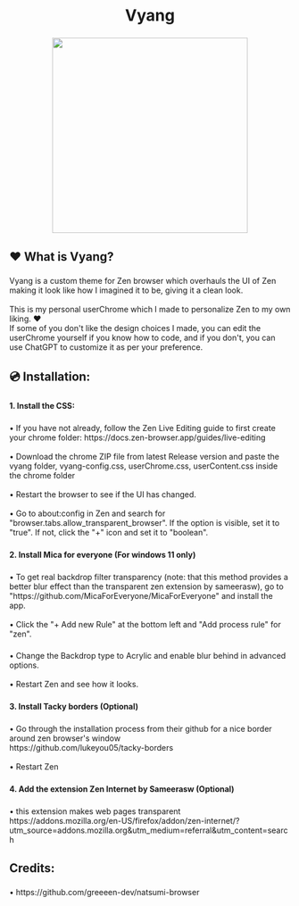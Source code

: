 <h1 align="center">Vyang</h1>

###

<div align="center">
  <img height="350" src="https://cdn.discordapp.com/attachments/1353028633370955806/1353047055735586857/0D640BDE-B3B9-4B96-A0A1-49C1A3E1FFB8.png?ex=67e03ac4&is=67dee944&hm=0c15319d50478c9afc33cb1746d0185fc80eacaafc2907ac4f651d0c6377d095&"  />
</div>

###

<h2 align="left">❤️ What is Vyang?</h2>

###

<p align="left">Vyang is a custom theme for Zen browser which overhauls the UI of Zen making it look like how I imagined it to be, giving it a clean look.<br><br>This is my personal userChrome which I made to personalize Zen to my own liking. ❤️<br>If some of you don't like the design choices I made, you can edit the userChrome yourself if you know how to code, and if you don't, you can use ChatGPT to customize it as per your preference.</p>

###

<h2 align="left">💿 Installation:</h2>

###

<h4 align="left">1. Install the CSS:</h4>

###

<p align="left">• If you have not already, follow the Zen Live Editing guide to first create your chrome folder: https://docs.zen-browser.app/guides/live-editing<br><br>• Download the chrome ZIP file from latest Release version and paste the vyang folder, vyang-config.css, userChrome.css, userContent.css inside the chrome folder <br><br>• Restart the browser to see if the UI has changed.<br><br>• Go to about:config in Zen and search for "browser.tabs.allow_transparent_browser". If the option is visible, set it to "true". If not, click the "+" icon and set it to "boolean".</p>

###

<h4 align="left">2. Install Mica for everyone (For windows 11 only)</h4>

###

<p align="left">• To get real backdrop filter transparency (note: that this method provides a better blur effect than the transparent zen extension by sameerasw), go to "https://github.com/MicaForEveryone/MicaForEveryone" and install the app.<br><br>• Click the "+ Add new Rule" at the bottom left and "Add process rule" for "zen".</p>

###

<p align="left">• Change the Backdrop type to Acrylic and enable blur behind in advanced options.<br><br>• Restart Zen and see how it looks.</p>

###

<h4 align="left">3. Install Tacky borders (Optional)</h4>

###

<p align="left">• Go through the installation process from their github for a nice border around zen browser's window<br>https://github.com/lukeyou05/tacky-borders<br><br>• Restart Zen</p>

###

<h4 align="left">4. Add the extension Zen Internet by Sameerasw (Optional)</h4>

###

<p align="left">• this extension makes web pages transparent<br>https://addons.mozilla.org/en-US/firefox/addon/zen-internet/?utm_source=addons.mozilla.org&utm_medium=referral&utm_content=search</p>

###

<h2 align="left">Credits:</h2>

###

<p align="left">• https://github.com/greeeen-dev/natsumi-browser</p>

###
